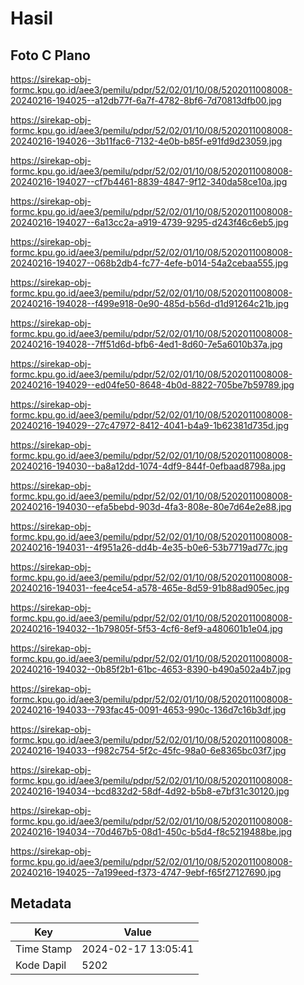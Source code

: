 # Hasil

## Foto C Plano

https://sirekap-obj-formc.kpu.go.id/aee3/pemilu/pdpr/52/02/01/10/08/5202011008008-20240216-194025--a12db77f-6a7f-4782-8bf6-7d70813dfb00.jpg

https://sirekap-obj-formc.kpu.go.id/aee3/pemilu/pdpr/52/02/01/10/08/5202011008008-20240216-194026--3b11fac6-7132-4e0b-b85f-e91fd9d23059.jpg

https://sirekap-obj-formc.kpu.go.id/aee3/pemilu/pdpr/52/02/01/10/08/5202011008008-20240216-194027--cf7b4461-8839-4847-9f12-340da58ce10a.jpg

https://sirekap-obj-formc.kpu.go.id/aee3/pemilu/pdpr/52/02/01/10/08/5202011008008-20240216-194027--6a13cc2a-a919-4739-9295-d243f46c6eb5.jpg

https://sirekap-obj-formc.kpu.go.id/aee3/pemilu/pdpr/52/02/01/10/08/5202011008008-20240216-194027--068b2db4-fc77-4efe-b014-54a2cebaa555.jpg

https://sirekap-obj-formc.kpu.go.id/aee3/pemilu/pdpr/52/02/01/10/08/5202011008008-20240216-194028--f499e918-0e90-485d-b56d-d1d91264c21b.jpg

https://sirekap-obj-formc.kpu.go.id/aee3/pemilu/pdpr/52/02/01/10/08/5202011008008-20240216-194028--7ff51d6d-bfb6-4ed1-8d60-7e5a6010b37a.jpg

https://sirekap-obj-formc.kpu.go.id/aee3/pemilu/pdpr/52/02/01/10/08/5202011008008-20240216-194029--ed04fe50-8648-4b0d-8822-705be7b59789.jpg

https://sirekap-obj-formc.kpu.go.id/aee3/pemilu/pdpr/52/02/01/10/08/5202011008008-20240216-194029--27c47972-8412-4041-b4a9-1b62381d735d.jpg

https://sirekap-obj-formc.kpu.go.id/aee3/pemilu/pdpr/52/02/01/10/08/5202011008008-20240216-194030--ba8a12dd-1074-4df9-844f-0efbaad8798a.jpg

https://sirekap-obj-formc.kpu.go.id/aee3/pemilu/pdpr/52/02/01/10/08/5202011008008-20240216-194030--efa5bebd-903d-4fa3-808e-80e7d64e2e88.jpg

https://sirekap-obj-formc.kpu.go.id/aee3/pemilu/pdpr/52/02/01/10/08/5202011008008-20240216-194031--4f951a26-dd4b-4e35-b0e6-53b7719ad77c.jpg

https://sirekap-obj-formc.kpu.go.id/aee3/pemilu/pdpr/52/02/01/10/08/5202011008008-20240216-194031--fee4ce54-a578-465e-8d59-91b88ad905ec.jpg

https://sirekap-obj-formc.kpu.go.id/aee3/pemilu/pdpr/52/02/01/10/08/5202011008008-20240216-194032--1b79805f-5f53-4cf6-8ef9-a480601b1e04.jpg

https://sirekap-obj-formc.kpu.go.id/aee3/pemilu/pdpr/52/02/01/10/08/5202011008008-20240216-194032--0b85f2b1-61bc-4653-8390-b490a502a4b7.jpg

https://sirekap-obj-formc.kpu.go.id/aee3/pemilu/pdpr/52/02/01/10/08/5202011008008-20240216-194033--793fac45-0091-4653-990c-136d7c16b3df.jpg

https://sirekap-obj-formc.kpu.go.id/aee3/pemilu/pdpr/52/02/01/10/08/5202011008008-20240216-194033--f982c754-5f2c-45fc-98a0-6e8365bc03f7.jpg

https://sirekap-obj-formc.kpu.go.id/aee3/pemilu/pdpr/52/02/01/10/08/5202011008008-20240216-194034--bcd832d2-58df-4d92-b5b8-e7bf31c30120.jpg

https://sirekap-obj-formc.kpu.go.id/aee3/pemilu/pdpr/52/02/01/10/08/5202011008008-20240216-194034--70d467b5-08d1-450c-b5d4-f8c5219488be.jpg

https://sirekap-obj-formc.kpu.go.id/aee3/pemilu/pdpr/52/02/01/10/08/5202011008008-20240216-194025--7a199eed-f373-4747-9ebf-f65f27127690.jpg


## Metadata

| Key        | Value               |
| ---------- | ------------------- |
| Time Stamp | 2024-02-17 13:05:41 |
| Kode Dapil | 5202                |



